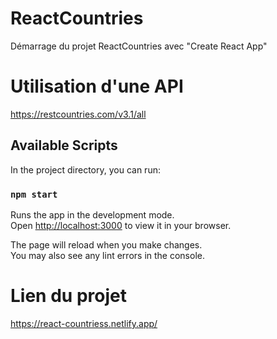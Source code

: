 # ReactCountries

Démarrage du projet ReactCountries avec "Create React App"

# Utilisation d'une API
https://restcountries.com/v3.1/all


## Available Scripts

In the project directory, you can run:

### `npm start`

Runs the app in the development mode.\
Open [http://localhost:3000](http://localhost:3000) to view it in your browser.

The page will reload when you make changes.\
You may also see any lint errors in the console.

# Lien du projet
https://react-countriess.netlify.app/
